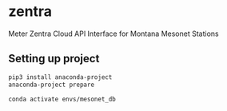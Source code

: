# zentra
Meter Zentra Cloud API Interface for Montana Mesonet Stations

## Setting up project

``` bash
pip3 install anaconda-project
anaconda-project prepare

conda activate envs/mesonet_db

```